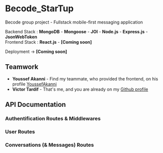 # Becode_StarTup

Becode group project - Fullstack mobile-first messaging application

Backend Stack : **MongoDB** - **Mongoose** - **JOI** - **Node.js** - **Express.js** - **JsonWebToken**  
Frontend Stack : **React.js** - **[Coming soon]**

Deployment -> []() **[Coming soon]**

## Teamwork

- **Youssef Akanni** - Find my teammate, who provided the frontend, on his profile [YoussefAkanni](https://github.com/YoussefAkanni)
- **Victor Tardif** - That's me, and you are already on my [Github profile](https://github.com/VictorT-GitHub)

## API Documentation

### Authentification Routes & Middlewares

### User Routes

### Conversations (& Messages) Routes
